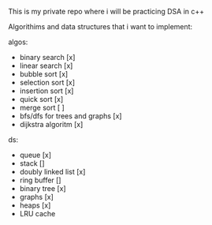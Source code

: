 This is my private repo where i will be practicing DSA in c++

Algorithims and data structures that i want to implement:

algos:
- binary search [x]
- linear search [x]
- bubble sort [x]
- selection sort [x]
- insertion sort [x] 
- quick sort [x]
- merge sort [ ]
- bfs/dfs for trees and graphs [x]
- dijkstra algoritm [x]

ds:
- queue [x]
- stack []
- doubly linked list [x]
- ring buffer []
- binary tree [x]
- graphs [x]
- heaps [x]
- LRU cache
